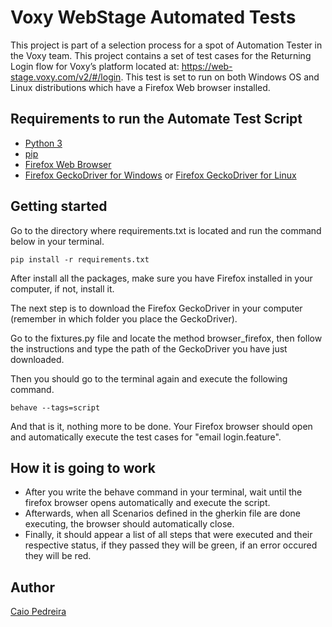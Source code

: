 # Voxy WebStage Automated Tests

This project is part of a selection process for a spot of Automation Tester in the Voxy team. This project contains a set of test cases for the Returning Login flow for Voxy’s platform located at: https://web-stage.voxy.com/v2/#/login. This test is set to run on both Windows OS and Linux distributions which have a Firefox Web browser installed.

## Requirements to run the Automate Test Script

* [Python 3](https://www.python.org/downloads/)
* [pip](https://pypi.org/project/pip/)
* [Firefox Web Browser](https://www.mozilla.org/pt-BR/firefox/new/)
* [Firefox GeckoDriver for Windows](https://sourceforge.net/projects/geckodriver.mirror/files/v0.30.0/geckodriver-v0.30.0-win64.zip/download) or [Firefox GeckoDriver for Linux](https://sourceforge.net/projects/geckodriver.mirror/files/v0.30.0/geckodriver-v0.30.0-linux64.tar.gz.asc/download)

## Getting started

Go to the directory where requirements.txt is located and run the command below in your terminal.

```
pip install -r requirements.txt
```

After install all the packages, make sure you have Firefox installed in your computer, if not, install it.

The next step is to download the Firefox GeckoDriver in your computer (remember in which folder you place the GeckoDriver).

Go to the fixtures.py file and locate the method browser_firefox, then follow the instructions and type the path of the GeckoDriver you have just downloaded.

Then you should go to the terminal again and execute the following command.

```
behave --tags=script
```

And that is it, nothing more to be done.
Your Firefox browser should open and automatically execute the test cases for "email login.feature".

## How it is going to work

* After you write the behave command in your terminal, wait until the firefox browser opens automatically and execute the script.
* Afterwards, when all Scenarios defined in the gherkin file are done executing, the browser should automatically close.
* Finally, it should appear a list of all steps that were executed and their respective status, 
if they passed they will be green, if an error occured they will be red.

## Author

[Caio Pedreira](https://github.com/caiovvp)
